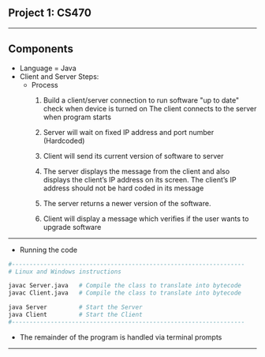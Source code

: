## Project 1: CS470
---
## Components
* Language = Java
* Client and Server Steps: 
    * Process
        1. Build a client/server connection to run software "up to date" check when device is turned on
        The client connects to the server when program starts

        2. Server will wait on fixed IP address and port number (Hardcoded)

        3. Client will send its current version of software to server

        4. The server displays the message from the client and also displays the client’s IP address on its screen. The client’s IP address should not be hard coded in its message

        5. The server returns a newer version of the software.

        6. Client will display a message which verifies if the user wants to upgrade software


---
* Running the code
```bash
#------------------------------------------------------------------
# Linux and Windows instructions

javac Server.java   # Compile the class to translate into bytecode
javac Client.java   # Compile the class to translate into bytecode

java Server         # Start the Server 
java Client         # Start the Client
#------------------------------------------------------------------


```
* The remainder of the program is handled via terminal prompts
---   

